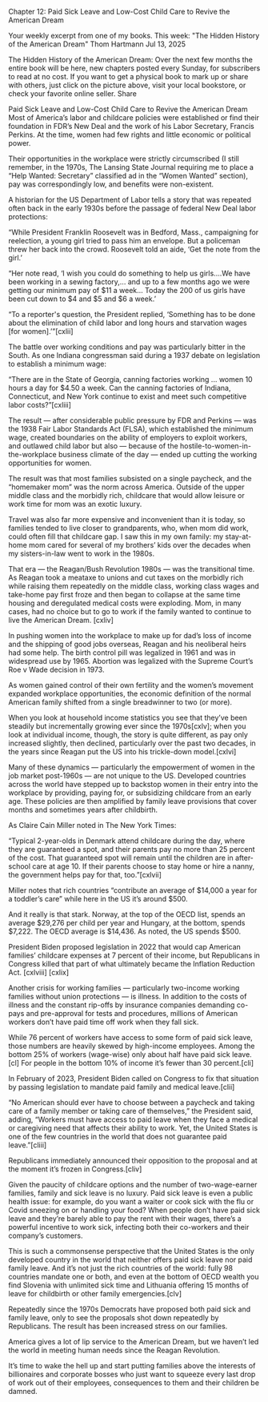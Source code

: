 <!--~~~~~~~~~~~~~~~~~~~~~~~~~~~~~~~~~~~~~~~~~~~~~~~~~~~~~~~~~~~~~~~~~~~~~~~~~~~~~~~~~~~~~~~~~~~~-->
Chapter 12: Paid Sick Leave and Low-Cost Child Care to Revive the American Dream
<!--~~~~~~~~~~~~~~~~~~~~~~~~~~~~~~~~~~~~~~~~~~~~~~~~~~~~~~~~~~~~~~~~~~~~~~~~~~~~~~~~~~~~~~~~~~~~-->
Your weekly excerpt from one of my books. This week: "The Hidden History of the American Dream"
Thom Hartmann
Jul 13, 2025

The Hidden History of the American Dream: Over the next few months the entire book will be here, new chapters posted every Sunday, for subscribers to read at no cost. If you want to get a physical book to mark up or share with others, just click on the picture above, visit your local bookstore, or check your favorite online seller.
Share

Paid Sick Leave and Low-Cost Child Care to Revive the American Dream
Most of America’s labor and childcare policies were established or find their foundation in FDR’s New Deal and the work of his Labor Secretary, Francis Perkins. At the time, women had few rights and little economic or political power.

Their opportunities in the workplace were strictly circumscribed (I still remember, in the 1970s, The Lansing State Journal requiring me to place a “Help Wanted: Secretary” classified ad in the “Women Wanted” section), pay was correspondingly low, and benefits were non-existent.

A historian for the US Department of Labor tells a story that was repeated often back in the early 1930s before the passage of federal New Deal labor protections:

“While President Franklin Roosevelt was in Bedford, Mass., campaigning for reelection, a young girl tried to pass him an envelope. But a policeman threw her back into the crowd. Roosevelt told an aide, ‘Get the note from the girl.’

“Her note read, ‘I wish you could do something to help us girls....We have been working in a sewing factory,... and up to a few months ago we were getting our minimum pay of $11 a week... Today the 200 of us girls have been cut down to $4 and $5 and $6 a week.’

“To a reporter's question, the President replied, ‘Something has to be done about the elimination of child labor and long hours and starvation wages [for women].’”[cxlii]

The battle over working conditions and pay was particularly bitter in the South. As one Indiana congressman said during a 1937 debate on legislation to establish a minimum wage:

“There are in the State of Georgia, canning factories working ... women 10 hours a day for $4.50 a week. Can the canning factories of Indiana, Connecticut, and New York continue to exist and meet such competitive labor costs?”[cxliii]

The result — after considerable public pressure by FDR and Perkins — was the 1938 Fair Labor Standards Act (FLSA), which established the minimum wage, created boundaries on the ability of employers to exploit workers, and outlawed child labor but also — because of the hostile-to-women-in-the-workplace business climate of the day — ended up cutting the working opportunities for women.

The result was that most families subsisted on a single paycheck, and the “homemaker mom” was the norm across America. Outside of the upper middle class and the morbidly rich, childcare that would allow leisure or work time for mom was an exotic luxury.

Travel was also far more expensive and inconvenient than it is today, so families tended to live closer to grandparents, who, when mom did work, could often fill that childcare gap. I saw this in my own family: my stay-at-home mom cared for several of my brothers’ kids over the decades when my sisters-in-law went to work in the 1980s.

That era — the Reagan/Bush Revolution 1980s — was the transitional time. As Reagan took a meataxe to unions and cut taxes on the morbidly rich while raising them repeatedly on the middle class, working class wages and take-home pay first froze and then began to collapse at the same time housing and deregulated medical costs were exploding. Mom, in many cases, had no choice but to go to work if the family wanted to continue to live the American Dream. [cxliv]

In pushing women into the workplace to make up for dad’s loss of income and the shipping of good jobs overseas, Reagan and his neoliberal heirs had some help. The birth control pill was legalized in 1961 and was in widespread use by 1965. Abortion was legalized with the Supreme Court’s Roe v Wade decision in 1973.

As women gained control of their own fertility and the women’s movement expanded workplace opportunities, the economic definition of the normal American family shifted from a single breadwinner to two (or more).

When you look at household income statistics you see that they’ve been steadily but incrementally growing ever since the 1970s[cxlv]; when you look at individual income, though, the story is quite different, as pay only increased slightly, then declined, particularly over the past two decades, in the years since Reagan put the US into his trickle-down model.[cxlvi]

Many of these dynamics — particularly the empowerment of women in the job market post-1960s — are not unique to the US. Developed countries across the world have stepped up to backstop women in their entry into the workplace by providing, paying for, or subsidizing childcare from an early age. These policies are then amplified by family leave provisions that cover months and sometimes years after childbirth.

As Claire Cain Miller noted in The New York Times:

“Typical 2-year-olds in Denmark attend childcare during the day, where they are guaranteed a spot, and their parents pay no more than 25 percent of the cost. That guaranteed spot will remain until the children are in after-school care at age 10. If their parents choose to stay home or hire a nanny, the government helps pay for that, too.”[cxlvii]

Miller notes that rich countries “contribute an average of $14,000 a year for a toddler’s care” while here in the US it’s around $500.

And it really is that stark. Norway, at the top of the OECD list, spends an average $29,276 per child per year and Hungary, at the bottom, spends $7,222. The OECD average is $14,436. As noted, the US spends $500.

President Biden proposed legislation in 2022 that would cap American families’ childcare expenses at 7 percent of their income, but Republicans in Congress killed that part of what ultimately became the Inflation Reduction Act. [cxlviii] [cxlix]

Another crisis for working families — particularly two-income working families without union protections — is illness. In addition to the costs of illness and the constant rip-offs by insurance companies demanding co-pays and pre-approval for tests and procedures, millions of American workers don’t have paid time off work when they fall sick.

While 76 percent of workers have access to some form of paid sick leave, those numbers are heavily skewed by high-income employees. Among the bottom 25% of workers (wage-wise) only about half have paid sick leave.[cl] For people in the bottom 10% of income it’s fewer than 30 percent.[cli]

In February of 2023, President Biden called on Congress to fix that situation by passing legislation to mandate paid family and medical leave.[clii]

“No American should ever have to choose between a paycheck and taking care of a family member or taking care of themselves,” the President said, adding, “Workers must have access to paid leave when they face a medical or caregiving need that affects their ability to work. Yet, the United States is one of the few countries in the world that does not guarantee paid leave.”[cliii]

Republicans immediately announced their opposition to the proposal and at the moment it’s frozen in Congress.[cliv]

Given the paucity of childcare options and the number of two-wage-earner families, family and sick leave is no luxury. Paid sick leave is even a public health issue: for example, do you want a waiter or cook sick with the flu or Covid sneezing on or handling your food? When people don’t have paid sick leave and they’re barely able to pay the rent with their wages, there’s a powerful incentive to work sick, infecting both their co-workers and their company’s customers.

This is such a commonsense perspective that the United States is the only developed country in the world that neither offers paid sick leave nor paid family leave. And it’s not just the rich countries of the world: fully 98 countries mandate one or both, and even at the bottom of OECD wealth you find Slovenia with unlimited sick time and Lithuania offering 15 months of leave for childbirth or other family emergencies.[clv]

Repeatedly since the 1970s Democrats have proposed both paid sick and family leave, only to see the proposals shot down repeatedly by Republicans. The result has been increased stress on our families.

America gives a lot of lip service to the American Dream, but we haven’t led the world in meeting human needs since the Reagan Revolution.

It’s time to wake the hell up and start putting families above the interests of billionaires and corporate bosses who just want to squeeze every last drop of work out of their employees, consequences to them and their children be damned.
